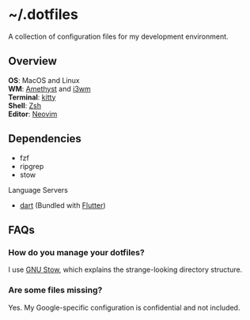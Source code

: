# ~/.dotfiles

A collection of configuration files for my development environment.

## Overview

**OS**: MacOS and Linux  
**WM**: [Amethyst](https://github.com/ianyh/Amethyst) and [i3wm](https://i3wm.org)  
**Terminal**: [kitty](https://sw.kovidgoyal.net/kitty)  
**Shell**: [Zsh](https://www.zsh.org/)  
**Editor**: [Neovim](https://neovim.io)  

## Dependencies

* fzf
* ripgrep
* stow

Language Servers
* [dart](https://github.com/dart-lang/sdk/tree/master/pkg/analysis_server/tool/lsp_spec)
  (Bundled with [Flutter](https://flutter.dev/))

## FAQs

### How do you manage your dotfiles?
I use [GNU Stow](https://www.gnu.org/software/stow/manual/stow.html), which
explains the strange-looking directory structure.

### Are some files missing?
Yes. My Google-specific configuration is confidential and not included.

